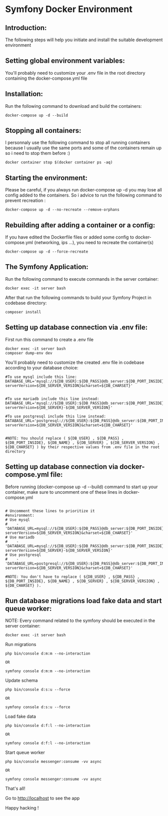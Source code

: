 # Symfony Docker Environment


## Introduction:

The following steps will help you initiate and install the suitable development environment

## Setting global environment variables:

You'll probably need to customize your .env file in the root directory containing the docker-compose.yml file

## Installation:

Run the following command to download and build the containers: 
```
docker-compose up -d --build
```

## Stopping all containers:

I personnaly use the following command to stop all running containers because I usually use the same ports and some of the containers remain up so i need to stop them before :)
```
docker container stop $(docker container ps -aq)
```

## Starting the environment:

Please be careful, if you always run docker-compose up -d you may lose all config added to the containers. So i advice to run the following command to prevent recreation : 
```
docker-compose up -d --no-recreate --remove-orphans
```

## Rebuilding after adding a container or a config:

If you have edited  the Dockerfile files or  added some config  to docker-compose.yml (networking, ips ...), you need to recreate the container(s)

```
docker-compose up -d --force-recreate
```

## The Symfony Application:


Run the following command to execute commands in the server container: 
```
docker exec -it server bash
```

After that run the following commands to build your Symfony Project in codebase directory:

```
composer install
```

## Setting up database connection via .env file:

First run this command to create a .env file

```
docker exec -it server bash
composer dump-env dev
```

You'll probably need to customize the created .env file in codebase according to your database choice:

```
#To use mysql include this line:
DATABASE_URL='mysql://${DB_USER}:${DB_PASS}@db_server:${DB_PORT_INSIDE}/${DB_NAME}?serverVersion=${DB_SERVER_VERSION}&charset=${DB_CHARSET}'


#To use mariadb include this line instead:
DATABASE_URL='mysql://${DB_USER}:${DB_PASS}@db_server:${DB_PORT_INSIDE}/${DB_NAME}?serverVersion=${DB_SERVER}-${DB_SERVER_VERSION}'

#To use postgresql include this line instead:
DATABASE_URL='postgresql://${DB_USER}:${DB_PASS}@db_server:${DB_PORT_INSIDE}/${DB_NAME}?serverVersion=${DB_SERVER_VERSION}&charset=${DB_CHARSET}'


#NOTE: You should replace ( ${DB_USER} , ${DB_PASS} , ${DB_PORT_INSIDE}, ${DB_NAME} , ${DB_SERVER} , ${DB_SERVER_VERSION} , ${DB_CHARSET} ) by their respective values from .env file in the root directory

```

## Setting up database connection via docker-compose.yml file:

Before running (docker-compose up -d --build) command to start up your container, make sure to uncomment one of these lines in docker-compose.yml

```

# Uncomment these lines to prioritize it
#environment:
# Use mysql
#    - 'DATABASE_URL=mysql://${DB_USER}:${DB_PASS}@db_server:${DB_PORT_INSIDE}/${DB_NAME}?serverVersion=${DB_SERVER_VERSION}&charset=${DB_CHARSET}'
# Use mariadb
#    - 'DATABASE_URL=mysql://${DB_USER}:${DB_PASS}@db_server:${DB_PORT_INSIDE}/${DB_NAME}?serverVersion=${DB_SERVER}-${DB_SERVER_VERSION}'
# Use postgresql
#    - 'DATABASE_URL=postgresql://${DB_USER}:${DB_PASS}@db_server:${DB_PORT_INSIDE}/${DB_NAME}?serverVersion=${DB_SERVER_VERSION}&charset=${DB_CHARSET}'

#NOTE: You don't have to replace ( ${DB_USER} , ${DB_PASS} , ${DB_PORT_INSIDE}, ${DB_NAME} , ${DB_SERVER} , ${DB_SERVER_VERSION} , ${DB_CHARSET} ).
```

## Run database migrations load fake data and start queue worker:

NOTE: Every command related to the symfony should be executed in the server container: 
```
docker exec -it server bash
```

Run migrations

```
php bin/console d:m:m --no-interaction 

OR

symfony console d:m:m --no-interaction 
```

Update schema

```
php bin/console d:s:u --force

OR

symfony console d:s:u --force
```

Load fake data

```
php bin/console d:f:l --no-interaction

OR

symfony console d:f:l --no-interaction
```

Start queue worker

```
php bin/console messenger:consume -vv async

OR

symfony console messenger:consume -vv async
```

That's all! 

Go to [http://localhost](http://localhost) to see the app

Happy hacking !